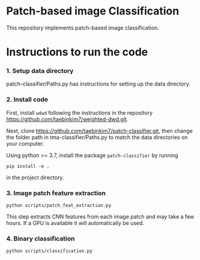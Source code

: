 # Patch-based image Classification

This repository implements patch-based image classification.

# Instructions to run the code

### 1. Setup data directory

patch-classifier/Paths.py has instructions for setting up the data directory.

### 2. Install code

First, install `wdwd` following the instructions in the repository https://github.com/taebinkim7/weighted-dwd.git.

Next, clone https://github.com/taebinkim7/patch-classifier.git, then change the folder path in tma-classifier/Paths.py
to match the data directories on your computer.

Using python >= 3.7, install the package `patch-classifier` by running
```
pip install -e .
```
in the project directory.

### 3. Image patch feature extraction

```
python scripts/patch_feat_extraction.py
```

This step extracts CNN features from each image patch and may take a few hours. If a GPU is available it will automatically be used.

### 4. Binary classification

```
python scripts/classification.py
```
